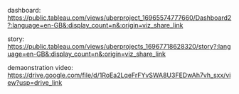 dashboard: https://public.tableau.com/views/uberproject_16965574777660/Dashboard2?:language=en-GB&:display_count=n&:origin=viz_share_link

story: https://public.tableau.com/views/uberprojects_16967718628320/story?:language=en-GB&:display_count=n&:origin=viz_share_link

demaonstration video: https://drive.google.com/file/d/1RoEa2LqeFrFYvSWA8U3FEDwAh7vh_sxx/view?usp=drive_link
